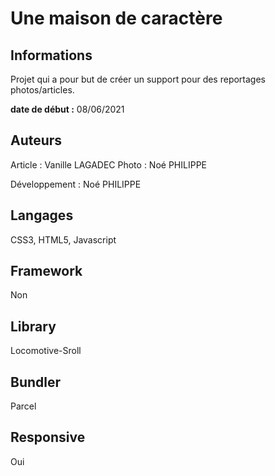 # Une maison de caractère

## Informations

Projet qui a pour but de créer un support pour des reportages photos/articles.

**date de début :** 08/06/2021

## Auteurs

Article : Vanille LAGADEC
Photo : Noé PHILIPPE

Développement : Noé PHILIPPE

## Langages

CSS3, HTML5, Javascript

## Framework

Non

## Library  

Locomotive-Sroll

## Bundler

Parcel

## Responsive

Oui
